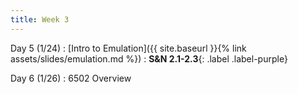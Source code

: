 ```yaml
---
title: Week 3
---
```


Day 5 (1/24)
: [Intro to Emulation]({{ site.baseurl }}{% link assets/slides/emulation.md %})
  : **S&N 2.1-2.3**{: .label .label-purple}

Day 6 (1/26)
: 6502 Overview


